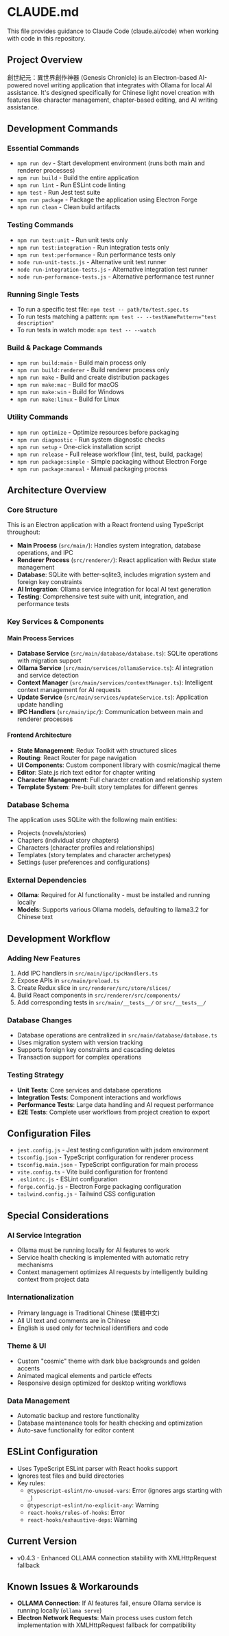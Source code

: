 # CLAUDE.md

This file provides guidance to Claude Code (claude.ai/code) when working with code in this repository.

## Project Overview

創世紀元：異世界創作神器 (Genesis Chronicle) is an Electron-based AI-powered novel writing application that integrates with Ollama for local AI assistance. It's designed specifically for Chinese light novel creation with features like character management, chapter-based editing, and AI writing assistance.

## Development Commands

### Essential Commands
- `npm run dev` - Start development environment (runs both main and renderer processes)
- `npm run build` - Build the entire application
- `npm run lint` - Run ESLint code linting
- `npm test` - Run Jest test suite
- `npm run package` - Package the application using Electron Forge
- `npm run clean` - Clean build artifacts

### Testing Commands
- `npm run test:unit` - Run unit tests only
- `npm run test:integration` - Run integration tests only  
- `npm run test:performance` - Run performance tests only
- `node run-unit-tests.js` - Alternative unit test runner
- `node run-integration-tests.js` - Alternative integration test runner
- `node run-performance-tests.js` - Alternative performance test runner

### Running Single Tests
- To run a specific test file: `npm test -- path/to/test.spec.ts`
- To run tests matching a pattern: `npm test -- --testNamePattern="test description"`
- To run tests in watch mode: `npm test -- --watch`

### Build & Package Commands
- `npm run build:main` - Build main process only
- `npm run build:renderer` - Build renderer process only
- `npm run make` - Build and create distribution packages
- `npm run make:mac` - Build for macOS
- `npm run make:win` - Build for Windows
- `npm run make:linux` - Build for Linux

### Utility Commands
- `npm run optimize` - Optimize resources before packaging
- `npm run diagnostic` - Run system diagnostic checks
- `npm run setup` - One-click installation script
- `npm run release` - Full release workflow (lint, test, build, package)
- `npm run package:simple` - Simple packaging without Electron Forge
- `npm run package:manual` - Manual packaging process

## Architecture Overview

### Core Structure
This is an Electron application with a React frontend using TypeScript throughout:

- **Main Process** (`src/main/`): Handles system integration, database operations, and IPC
- **Renderer Process** (`src/renderer/`): React application with Redux state management
- **Database**: SQLite with better-sqlite3, includes migration system and foreign key constraints
- **AI Integration**: Ollama service integration for local AI text generation
- **Testing**: Comprehensive test suite with unit, integration, and performance tests

### Key Services & Components

#### Main Process Services
- **Database Service** (`src/main/database/database.ts`): SQLite operations with migration support
- **Ollama Service** (`src/main/services/ollamaService.ts`): AI integration and service detection
- **Context Manager** (`src/main/services/contextManager.ts`): Intelligent context management for AI requests
- **Update Service** (`src/main/services/updateService.ts`): Application update handling
- **IPC Handlers** (`src/main/ipc/`): Communication between main and renderer processes

#### Frontend Architecture
- **State Management**: Redux Toolkit with structured slices
- **Routing**: React Router for page navigation
- **UI Components**: Custom component library with cosmic/magical theme
- **Editor**: Slate.js rich text editor for chapter writing
- **Character Management**: Full character creation and relationship system
- **Template System**: Pre-built story templates for different genres

### Database Schema
The application uses SQLite with the following main entities:
- Projects (novels/stories)
- Chapters (individual story chapters)
- Characters (character profiles and relationships)
- Templates (story templates and character archetypes)
- Settings (user preferences and configurations)

### External Dependencies
- **Ollama**: Required for AI functionality - must be installed and running locally
- **Models**: Supports various Ollama models, defaulting to llama3.2 for Chinese text

## Development Workflow

### Adding New Features
1. Add IPC handlers in `src/main/ipc/ipcHandlers.ts`
2. Expose APIs in `src/main/preload.ts`  
3. Create Redux slice in `src/renderer/src/store/slices/`
4. Build React components in `src/renderer/src/components/`
5. Add corresponding tests in `src/main/__tests__/` or `src/__tests__/`

### Database Changes
- Database operations are centralized in `src/main/database/database.ts`
- Uses migration system with version tracking
- Supports foreign key constraints and cascading deletes
- Transaction support for complex operations

### Testing Strategy
- **Unit Tests**: Core services and database operations
- **Integration Tests**: Component interactions and workflows
- **Performance Tests**: Large data handling and AI request performance
- **E2E Tests**: Complete user workflows from project creation to export

## Configuration Files

- `jest.config.js` - Jest testing configuration with jsdom environment
- `tsconfig.json` - TypeScript configuration for renderer process
- `tsconfig.main.json` - TypeScript configuration for main process
- `vite.config.ts` - Vite build configuration for frontend
- `.eslintrc.js` - ESLint configuration
- `forge.config.js` - Electron Forge packaging configuration
- `tailwind.config.js` - Tailwind CSS configuration

## Special Considerations

### AI Service Integration
- Ollama must be running locally for AI features to work
- Service health checking is implemented with automatic retry mechanisms
- Context management optimizes AI requests by intelligently building context from project data

### Internationalization
- Primary language is Traditional Chinese (繁體中文)
- All UI text and comments are in Chinese
- English is used only for technical identifiers and code

### Theme & UI
- Custom "cosmic" theme with dark blue backgrounds and golden accents
- Animated magical elements and particle effects
- Responsive design optimized for desktop writing workflows

### Data Management
- Automatic backup and restore functionality
- Database maintenance tools for health checking and optimization
- Auto-save functionality for editor content

## ESLint Configuration
- Uses TypeScript ESLint parser with React hooks support
- Ignores test files and build directories
- Key rules:
  - `@typescript-eslint/no-unused-vars`: Error (ignores args starting with `_`)
  - `@typescript-eslint/no-explicit-any`: Warning
  - `react-hooks/rules-of-hooks`: Error
  - `react-hooks/exhaustive-deps`: Warning

## Current Version
- v0.4.3 - Enhanced OLLAMA connection stability with XMLHttpRequest fallback

## Known Issues & Workarounds
- **OLLAMA Connection**: If AI features fail, ensure Ollama service is running locally (`ollama serve`)
- **Electron Network Requests**: Main process uses custom fetch implementation with XMLHttpRequest fallback for compatibility